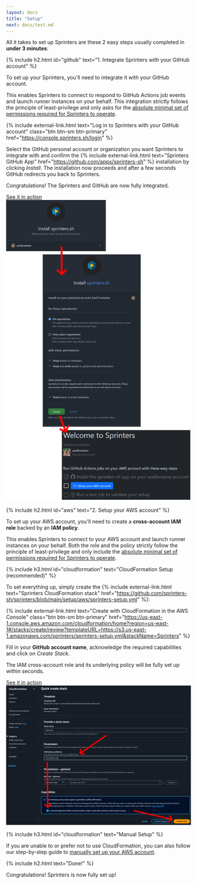 ```yaml
---
layout: docs
title: "Setup"
next: docs/test.md
---
```


All it takes to set up Sprinters are these 2 easy steps usually completed in **under 3 minutes**:

{% include h2.html id="github" text="1. Integrate Sprinters with your GitHub account" %}

To set up your Sprinters, you'll need to integrate it with your GitHub account.

This enables Sprinters to connect to respond to GitHub Actions job events and launch runner instances on your behalf.
This integration strictly follows the principle of least-privilege and
only asks for the [absolute minimal set of permissions required for Sprinters to operate](/docs/security#github-permissions).

{% include external-link.html text="<i class='bi bi-github me-2'></i>Log in to Sprinters with your GitHub account" class="btn btn-sm btn-primary"
        href="https://console.sprinters.sh/login" %}

Select the GitHub personal account or organization you want Sprinters to integrate with and confirm
the {% include external-link.html text="Sprinters GitHub App" href="https://github.com/apps/sprinters-sh" %} installation by
clicking _Install_. The installation now proceeds and after a few seconds GitHub redirects you back to Sprinters.

Congratulations! The Sprinters and GitHub are now fully integrated.

<a class="btn btn-secondary btn-sm" data-bs-toggle="collapse" href="#github-setup" aria-expanded="false" aria-controls="github-setup">
    <i class="bi bi-image me-1"></i>
    See it in action
</a>
<div class="collapse" id="github-setup">
    <img src="/assets/setup/github.png" alt="Sprinters GitHub App setup" class="screenshot">
</div>

{% include h2.html id="aws" text="2. Setup your AWS account" %}

To set up your AWS account, you'll need to create a **cross-account IAM role** backed by an **IAM policy**.

This enables Sprinters to connect to your AWS account and launch runner instances on your behalf.
Both the role and the policy strictly follow the principle of least-privilege and
only include the [absolute minimal set of permissions required for Sprinters to operate](/docs/security#aws-permissions).

{% include h3.html id="cloudformation" text="CloudFormation Setup (recommended)" %}

To set everything up, simply create the {% include external-link.html text="Sprinters CloudFormation stack"
        href="https://github.com/sprinters-sh/sprinters/blob/main/setup/aws/sprinters-setup.yml" %}:

{% include external-link.html text="<i class='bi bi-amazon me-2'></i>Create with CloudFormation in the AWS Console" class="btn btn-sm btn-primary"
        href="https://us-east-1.console.aws.amazon.com/cloudformation/home?region=us-east-1#/stacks/create/review?templateURL=https://s3.us-east-1.amazonaws.com/sprinters/sprinters-setup.yml&stackName=Sprinters" %}

Fill in your **GitHub account name**, acknowledge the required capabilities and click on _Create Stack_.

The IAM cross-account role and its underlying policy will be fully set up within seconds.

<a class="btn btn-secondary btn-sm" data-bs-toggle="collapse" href="#aws-setup" aria-expanded="false" aria-controls="aws-setup">
    <i class="bi bi-image me-1"></i>
    See it in action
</a>
<div class="collapse" id="aws-setup">
    <img src="/assets/setup/aws-setup.png" alt="AWS setup" class="screenshot">
</div>

{% include h3.html id="cloudformation" text="Manual Setup" %}

If you are unable to or prefer not to use CloudFormation, you can also follow our step-by-step guide to [manually set up your AWS account](/docs/setup/aws/manual-setup).

{% include h2.html text="Done!" %}

Congratulations! Sprinters is now fully set up!
